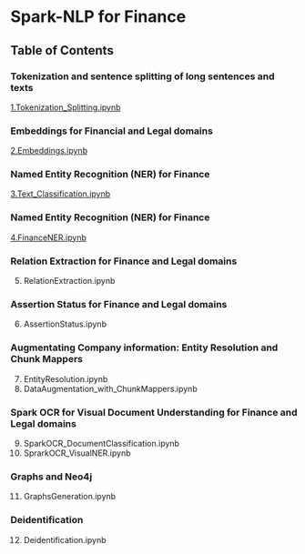 # Spark-NLP for Finance

## Table of Contents

### Tokenization and sentence splitting of long sentences and texts
[1.Tokenization_Splitting.ipynb](https://github.com/JohnSnowLabs/spark-nlp-workshop/blob/master/tutorials/Certification_Trainings/Finance/1.Tokenization_Splitting.ipynb)

### Embeddings for Financial and Legal domains
[2.Embeddings.ipynb](https://github.com/JohnSnowLabs/spark-nlp-workshop/blob/master/tutorials/Certification_Trainings/Finance/2.Embeddings.ipynb)

### Named Entity Recognition (NER) for Finance
[3.Text_Classification.ipynb](https://github.com/JohnSnowLabs/spark-nlp-workshop/blob/master/tutorials/Certification_Trainings/Finance/3.Text_Classification.ipynb)

### Named Entity Recognition (NER) for Finance
[4.FinanceNER.ipynb](https://github.com/JohnSnowLabs/spark-nlp-workshop/blob/master/tutorials/Certification_Trainings/Finance/4.FinanceNER.ipynb)

### Relation Extraction for Finance and Legal domains
5. RelationExtraction.ipynb

### Assertion Status for Finance and Legal domains
6. AssertionStatus.ipynb

### Augmentating Company information: Entity Resolution and Chunk Mappers
7. EntityResolution.ipynb
8. DataAugmentation_with_ChunkMappers.ipynb

### Spark OCR for Visual Document Understanding for Finance and Legal domains
9. SparkOCR_DocumentClassification.ipynb
10. SprarkOCR_VisualNER.ipynb

### Graphs and Neo4j
11. GraphsGeneration.ipynb

### Deidentification
12. Deidentification.ipynb

